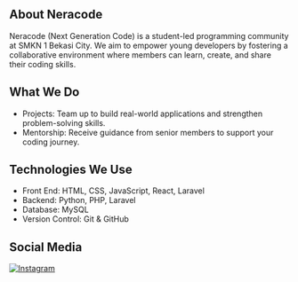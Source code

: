 ## About Neracode
Neracode (Next Generation Code) is a student-led programming community at SMKN 1 Bekasi City. We aim to empower young developers by fostering a collaborative environment where members can learn, create, and share their coding skills.

## What We Do
- Projects: Team up to build real-world applications and strengthen problem-solving skills.
- Mentorship: Receive guidance from senior members to support your coding journey.

## Technologies We Use
- Front End: HTML, CSS, JavaScript, React, Laravel
- Backend: Python, PHP, Laravel
- Database: MySQL
- Version Control: Git & GitHub
  
## Social Media
[![Instagram](https://img.shields.io/badge/Instagram-E4405F?style=for-the-badge&logo=instagram&logoColor=white)](https://www.instagram.com/nera.code?igsh=MXNvbTdxN3I1OWJ5eg==)
